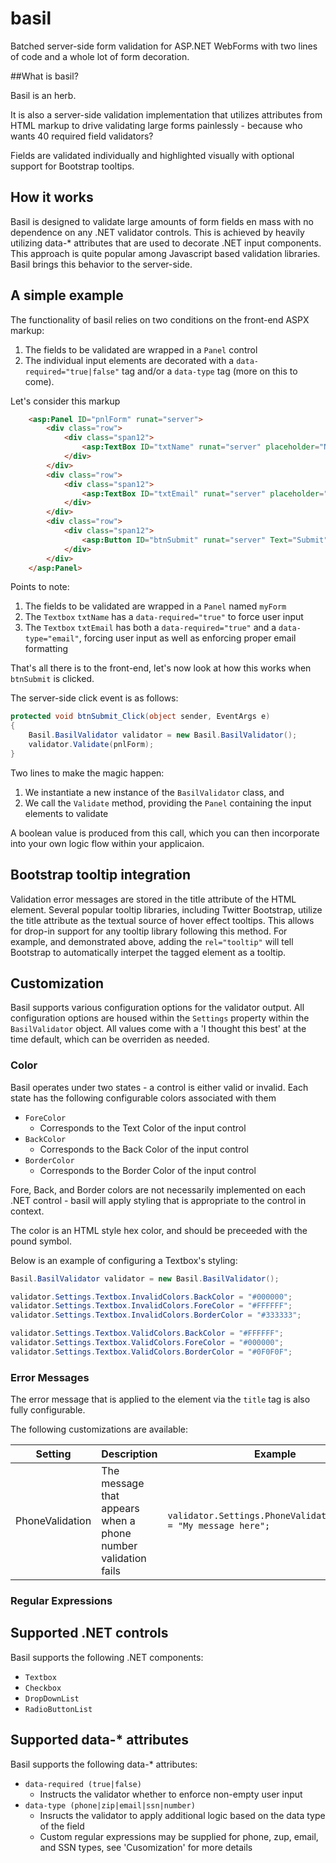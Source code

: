 # basil

Batched server-side form validation for ASP.NET WebForms with two lines of code and a whole lot of form decoration.

##What is basil?

Basil is an herb.

It is also a server-side validation implementation that utilizes attributes from HTML markup to drive validating large forms painlessly - because who wants 40 required field validators?

Fields are validated individually and highlighted visually with optional support for Bootstrap tooltips.

## How it works

Basil is designed to validate large amounts of form fields en mass with no dependence on any .NET validator controls. This is achieved by heavily utilizing data-* attributes that are used to decorate .NET input components. This approach is quite popular among Javascript based validation libraries. Basil brings this behavior to the server-side.

## A simple example

The functionality of basil relies on two conditions on the front-end ASPX markup:

1. The fields to be validated are wrapped in a `Panel` control
2. The individual input elements are decorated with a `data-required="true|false"` tag and/or a `data-type` tag (more on this to come).

Let's consider this markup

```html
    <asp:Panel ID="pnlForm" runat="server">
        <div class="row">
            <div class="span12">
                <asp:TextBox ID="txtName" runat="server" placeholder="Name" rel="tooltip" data-required="true"></asp:TextBox>
            </div>
        </div>
        <div class="row">
            <div class="span12">
                <asp:TextBox ID="txtEmail" runat="server" placeholder="Email" rel="tooltip" data-required="true" data-type="email"></asp:TextBox>
            </div>
        </div>        
        <div class="row">
            <div class="span12">
                <asp:Button ID="btnSubmit" runat="server" Text="Submit" rel="tooltip" CssClass="btn" OnClick="btnSubmit_Click" />
            </div>
        </div> 
    </asp:Panel>
```

Points to note:

1. The fields to be validated are wrapped in a `Panel` named `myForm`
2. The `Textbox` `txtName` has a `data-required="true"` to force user input
3. The `Textbox` `txtEmail` has both a `data-required="true"` and a `data-type="email"`, forcing user input as well as enforcing proper email formatting

That's all there is to the front-end, let's now look at how this works when `btnSubmit` is clicked.

The server-side click event is as follows:

```csharp
protected void btnSubmit_Click(object sender, EventArgs e)
{
    Basil.BasilValidator validator = new Basil.BasilValidator();
    validator.Validate(pnlForm);            
}
```

Two lines to make the magic happen:

1. We instantiate a new instance of the `BasilValidator` class, and
2. We call the `Validate` method, providing the `Panel` containing the input elements to validate

A boolean value is produced from this call, which you can then incorporate into your own logic flow within your applicaion.

## Bootstrap tooltip integration

Validation error messages are stored in the title attribute of the HTML element. Several popular tooltip libraries, including Twitter Bootstrap, utilize the title attribute as the textual source of hover effect tooltips. This allows for drop-in support for any tooltip library following this method. For example, and demonstrated above, adding the `rel="tooltip"` will tell Bootstrap to automatically interpet the tagged element as a tooltip.

## Customization

Basil supports various configuration options for the validator output. All configuration options are housed within the `Settings` property within the `BasilValidator` object. All values come with a 'I thought this best' at the time default, which can be overriden as needed.

### Color
Basil operates under two states - a control is either valid or invalid. Each state has the following configurable colors associated with them
* `ForeColor`
    * Corresponds to the Text Color of the input control
* `BackColor`
    * Corresponds to the Back Color of the input control
* `BorderColor`
    * Corresponds to the Border Color of the input control

Fore, Back, and Border colors are not necessarily implemented on each .NET control - basil will apply styling that is appropriate to the control in context.

The color is an HTML style hex color, and should be preceeded with the pound symbol.

Below is an example of configuring a Textbox's styling:

``` csharp
Basil.BasilValidator validator = new Basil.BasilValidator();

validator.Settings.Textbox.InvalidColors.BackColor = "#000000";
validator.Settings.Textbox.InvalidColors.ForeColor = "#FFFFFF";
validator.Settings.Textbox.InvalidColors.BorderColor = "#333333";

validator.Settings.Textbox.ValidColors.BackColor = "#FFFFFF";
validator.Settings.Textbox.ValidColors.ForeColor = "#000000";
validator.Settings.Textbox.ValidColors.BorderColor = "#0F0F0F";
```

### Error Messages

The error message that is applied to the element via the `title` tag is also fully configurable.

The following customizations are available:

| Setting | Description | Example |
| --- | --- | --- |
| PhoneValidation | The message that appears when a phone number validation fails | `validator.Settings.PhoneValidation.Message = "My message here";` |

###  Regular Expressions

## Supported .NET controls

Basil supports the following .NET components:

* `Textbox`
* `Checkbox`
* `DropDownList`
* `RadioButtonList`

## Supported data-* attributes

Basil supports the following data-* attributes:

* `data-required (true|false)`
    *  Instructs the validator whether to enforce non-empty user input
*  `data-type (phone|zip|email|ssn|number)`
    * Insructs the validator to apply additional logic based on the data type of the field
    * Custom regular expressions may be supplied for phone, zup, email, and SSN types, see 'Cusomization' for more details





